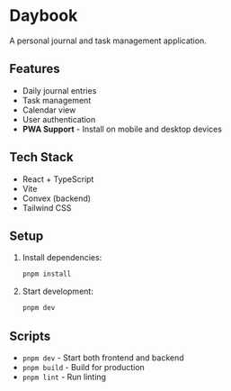 # Daybook

A personal journal and task management application.

## Features

- Daily journal entries
- Task management
- Calendar view
- User authentication
- **PWA Support** - Install on mobile and desktop devices

## Tech Stack

- React + TypeScript
- Vite
- Convex (backend)
- Tailwind CSS

## Setup

1. Install dependencies:
   ```bash
   pnpm install
   ```

2. Start development:
   ```bash
   pnpm dev
   ```

## Scripts

- `pnpm dev` - Start both frontend and backend
- `pnpm build` - Build for production
- `pnpm lint` - Run linting